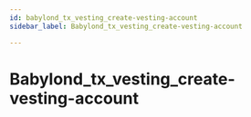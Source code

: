 ```yaml
---
id: babylond_tx_vesting_create-vesting-account
sidebar_label: Babylond_tx_vesting_create-vesting-account

---
```


# Babylond_tx_vesting_create-vesting-account